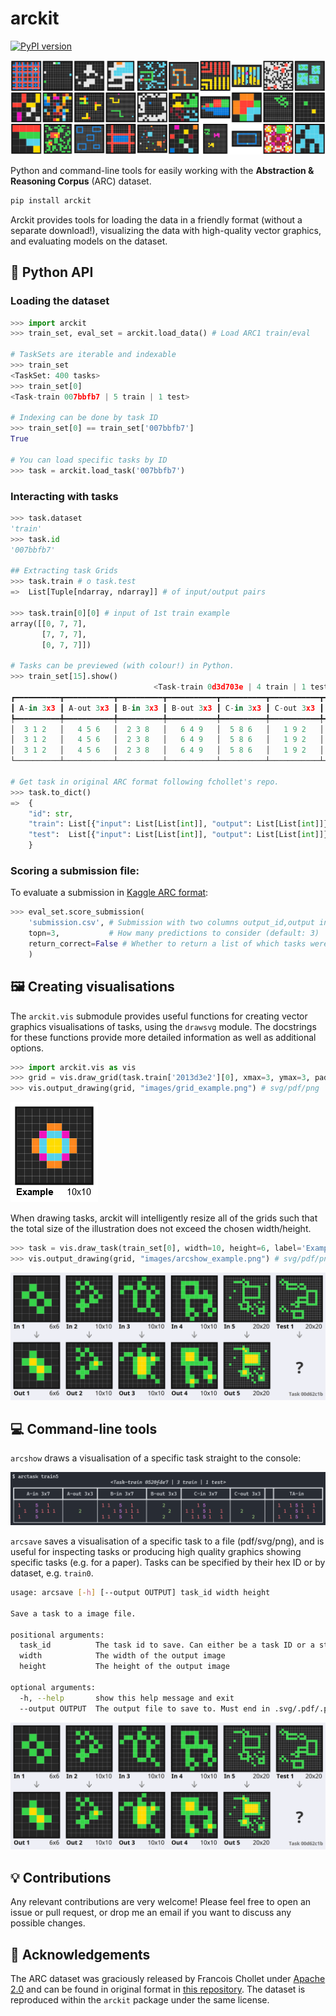 # arckit

[![PyPI version](https://badge.fury.io/py/arckit.svg)](https://badge.fury.io/py/arckit)

![Example visualisation of ARC grids](./images/allgrids10.svg)

Python and command-line tools for easily working with the **Abstraction &amp; Reasoning Corpus** (ARC) dataset. 

```bash
pip install arckit
```

Arckit provides tools for loading the data in a friendly format (without a separate download!), visualizing the data with high-quality vector graphics, and evaluating models on the dataset.

## 🐍 Python API

### Loading the dataset

```python
>>> import arckit
>>> train_set, eval_set = arckit.load_data() # Load ARC1 train/eval

# TaskSets are iterable and indexable
>>> train_set 
<TaskSet: 400 tasks>
>>> train_set[0]
<Task-train 007bbfb7 | 5 train | 1 test>

# Indexing can be done by task ID
>>> train_set[0] == train_set['007bbfb7']
True

# You can load specific tasks by ID
>>> task = arckit.load_task('007bbfb7')
```

### Interacting with tasks

```python
>>> task.dataset
'train'
>>> task.id
'007bbfb7'

## Extracting task Grids
>>> task.train # o task.test
=>  List[Tuple[ndarray, ndarray]] # of input/output pairs

>>> task.train[0][0] # input of 1st train example
array([[0, 7, 7],
       [7, 7, 7],
       [0, 7, 7]])

# Tasks can be previewed (with colour!) in Python.
>>> train_set[15].show()
                                <Task-train 0d3d703e | 4 train | 1 test>
┏━━━━━━━━━━┳━━━━━━━━━━━┳━━━━━━━━━━┳━━━━━━━━━━━┳━━━━━━━━━━┳━━━━━━━━━━━┳━━━━━━━━━━┳━━━━━━━━━━━┳━━┳━━━━━━━━┓
┃ A-in 3x3 ┃ A-out 3x3 ┃ B-in 3x3 ┃ B-out 3x3 ┃ C-in 3x3 ┃ C-out 3x3 ┃ D-in 3x3 ┃ D-out 3x3 ┃  ┃ TA-in  ┃
┡━━━━━━━━━━╇━━━━━━━━━━━╇━━━━━━━━━━╇━━━━━━━━━━━╇━━━━━━━━━━╇━━━━━━━━━━━╇━━━━━━━━━━╇━━━━━━━━━━━╇━━╇━━━━━━━━┩
│  3 1 2   │   4 5 6   │  2 3 8   │   6 4 9   │  5 8 6   │   1 9 2   │  9 4 2   │   8 3 6   │  │ 8 1 3  │
│  3 1 2   │   4 5 6   │  2 3 8   │   6 4 9   │  5 8 6   │   1 9 2   │  9 4 2   │   8 3 6   │  │ 8 1 3  │
│  3 1 2   │   4 5 6   │  2 3 8   │   6 4 9   │  5 8 6   │   1 9 2   │  9 4 2   │   8 3 6   │  │ 8 1 3  │
└──────────┴───────────┴──────────┴───────────┴──────────┴───────────┴──────────┴───────────┴──┴────────┘

# Get task in original ARC format following fchollet's repo.
>>> task.to_dict()
=>  {
    "id": str,
    "train": List[{"input": List[List[int]], "output": List[List[int]]}],
    "test":  List[{"input": List[List[int]], "output": List[List[int]]}]
    }
```

### Scoring a submission file:

To evaluate a submission in [Kaggle ARC format](https://www.kaggle.com/competitions/abstraction-and-reasoning-challenge/overview/evaluation):

```python
>>> eval_set.score_submission(
    'submission.csv', # Submission with two columns output_id,output in Kaggle fomrat
    topn=3,           # How many predictions to consider (default: 3)
    return_correct=False # Whether to return a list of which tasks were solved
    )
```

## 🖼️ Creating visualisations

The `arckit.vis` submodule provides useful functions for creating vector graphics visualisations of tasks, using the `drawsvg` module. The docstrings for these functions provide more detailed information as well as additional options.

```python
>>> import arckit.vis as vis
>>> grid = vis.draw_grid(task.train['2013d3e2'][0], xmax=3, ymax=3, padding=.5, label='Example')
>>> vis.output_drawing(grid, "images/grid_example.png") # svg/pdf/png
```

![Example of arckit visualisation](./images/grid_example.png)

When drawing tasks, arckit will intelligently resize all of the grids such that the total size of the illustration does not exceed the chosen width/height.

```python
>>> task = vis.draw_task(train_set[0], width=10, height=6, label='Example')
>>> vis.output_drawing(grid, "images/arcshow_example.png") # svg/pdf/png
```

![Example of arckit output](./images/arcsave_example.png)

## 💻 Command-line tools

`arcshow` draws a visualisation of a specific task straight to the console:

![Example of arcshow command output (with colours)](./images/arcshow_example.png)

`arcsave` saves a visualisation of a specific task to a file (pdf/svg/png), and is useful for inspecting tasks or producing high quality graphics showing specific tasks (e.g. for a paper). Tasks can be specified by their hex ID or by dataset, e.g. `train0`.

```bash
usage: arcsave [-h] [--output OUTPUT] task_id width height

Save a task to a image file.

positional arguments:
  task_id          The task id to save. Can either be a task ID or a string e.g. `train0`
  width            The width of the output image
  height           The height of the output image

optional arguments:
  -h, --help       show this help message and exit
  --output OUTPUT  The output file to save to. Must end in .svg/.pdf/.png. By default, pdf is used.
  ```

![Example of arcsave command output](./images/arcsave_example.png)

## 💡 Contributions

Any relevant contributions are very welcome! Please feel free to open an issue or pull request, or drop me an email if you want to discuss any possible changes.

## 📜 Acknowledgements

The ARC dataset was graciously released by Francois Chollet under [Apache 2.0](https://github.com/fchollet/ARC/blob/master/LICENSE) and can be found in original format in [this repository](https://github.com/fchollet/ARC). The dataset is reproduced within the `arckit` package under the same license.